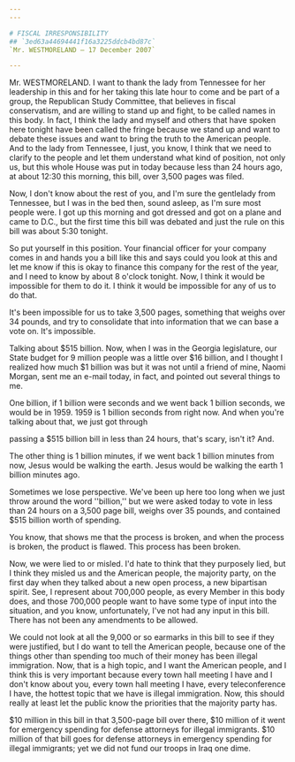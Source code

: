 ```yaml
---
---

# FISCAL IRRESPONSIBILITY
## `3ed63a44694441f16a3225ddcb4bd87c`
`Mr. WESTMORELAND — 17 December 2007`

---
```



Mr. WESTMORELAND. I want to thank the lady from Tennessee for her 
leadership in this and for her taking this late hour to come and be 
part of a group, the Republican Study Committee, that believes in 
fiscal conservatism, and are willing to stand up and fight, to be 
called names in this body. In fact, I think the lady and myself and 
others that have spoken here tonight have been called the fringe 
because we stand up and want to debate these issues and want to bring 
the truth to the American people. And to the lady from Tennessee, I 
just, you know, I think that we need to clarify to the people and let 
them understand what kind of position, not only us, but this whole 
House was put in today because less than 24 hours ago, at about 12:30 
this morning, this bill, over 3,500 pages was filed.



Now, I don't know about the rest of you, and I'm sure the gentlelady 
from Tennessee, but I was in the bed then, sound asleep, as I'm sure 
most people were. I got up this morning and got dressed and got on a 
plane and came to D.C., but the first time this bill was debated and 
just the rule on this bill was about 5:30 tonight.

So put yourself in this position. Your financial officer for your 
company comes in and hands you a bill like this and says could you look 
at this and let me know if this is okay to finance this company for the 
rest of the year, and I need to know by about 8 o'clock tonight. Now, I 
think it would be impossible for them to do it. I think it would be 
impossible for any of us to do that.

It's been impossible for us to take 3,500 pages, something that 
weighs over 34 pounds, and try to consolidate that into information 
that we can base a vote on. It's impossible.

Talking about $515 billion. Now, when I was in the Georgia 
legislature, our State budget for 9 million people was a little over 
$16 billion, and I thought I realized how much $1 billion was but it 
was not until a friend of mine, Naomi Morgan, sent me an e-mail today, 
in fact, and pointed out several things to me.

One billion, if 1 billion were seconds and we went back 1 billion 
seconds, we would be in 1959. 1959 is 1 billion seconds from right now. 
And when you're talking about that, we just got through


passing a $515 billion bill in less than 24 hours, that's scary, isn't 
it? And.

The other thing is 1 billion minutes, if we went back 1 billion 
minutes from now, Jesus would be walking the earth. Jesus would be 
walking the earth 1 billion minutes ago.

Sometimes we lose perspective. We've been up here too long when we 
just throw around the word ''billion,'' but we were asked today to vote 
in less than 24 hours on a 3,500 page bill, weighs over 35 pounds, and 
contained $515 billion worth of spending.

You know, that shows me that the process is broken, and when the 
process is broken, the product is flawed. This process has been broken.

Now, we were lied to or misled. I'd hate to think that they purposely 
lied, but I think they misled us and the American people, the majority 
party, on the first day when they talked about a new open process, a 
new bipartisan spirit. See, I represent about 700,000 people, as every 
Member in this body does, and those 700,000 people want to have some 
type of input into the situation, and you know, unfortunately, I've not 
had any input in this bill. There has not been any amendments to be 
allowed.

We could not look at all the 9,000 or so earmarks in this bill to see 
if they were justified, but I do want to tell the American people, 
because one of the things other than spending too much of their money 
has been illegal immigration. Now, that is a high topic, and I want the 
American people, and I think this is very important because every town 
hall meeting I have and I don't know about you, every town hall meeting 
I have, every teleconference I have, the hottest topic that we have is 
illegal immigration. Now, this should really at least let the public 
know the priorities that the majority party has.

$10 million in this bill in that 3,500-page bill over there, $10 
million of it went for emergency spending for defense attorneys for 
illegal immigrants. $10 million of that bill goes for defense attorneys 
in emergency spending for illegal immigrants; yet we did not fund our 
troops in Iraq one dime.